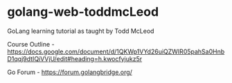 # golang-web-toddmcLeod
GoLang learning tutorial as taught by Todd McLeod

Course Outline - https://docs.google.com/document/d/1QKWp1VYd26uiQZWIR05pahSa0HnbD1qqj9dtIQiVVjU/edit#heading=h.kwocfyjukz5r

Go Forum - https://forum.golangbridge.org/
